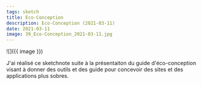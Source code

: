 ```yaml
---
tags: sketch
title: Eco-Conception
description: Eco-Conception (2021-03-11)
date: 2021-03-11
image: 39_Eco-Conception_2021-03-11.jpg
---
```


![]({{ image }}) 

<p>
    J'ai réalisé ce sketchnote suite à la présentaiton du guide d'éco-conception visant à donner des outils et des guide pour concevoir des sites et des applications plus sobres.
</p>